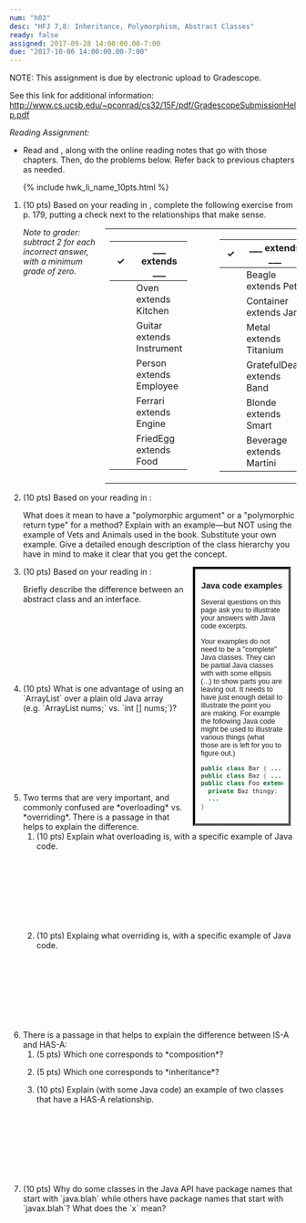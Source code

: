 ```yaml
---
num: "h03"
desc: "HFJ 7,8: Inheritance, Polymorphism, Abstract Classes"
ready: false
assigned: 2017-09-28 14:00:00.00-7:00
due: "2017-10-06 14:00:00.00-7:00"
---
```


NOTE: This assignment is due by electronic upload to Gradescope.

See this link for additional information: 
<http://www.cs.ucsb.edu/~pconrad/cs32/15F/pdf/GradescopeSubmissionHelp.pdf>

*Reading Assignment:* 

* Read <span data-hfj="7"></span> and <span data-hfj="8"></span>, along with the online reading notes that go with those chapters. Then, do the problems below.   Refer back to previous chapters as needed.

<ol>

{% include hwk_li_name_10pts.html %}

<li>
(10 pts)  Based on your reading in <span data-hfj="7" ></span>, complete the following exercise from p. 179, putting a check next to the relationships that make sense.



<div style="float:right; width:70%; font-size: 120%; padding-left:1em;" markdown="1">
<table>
<tr>
<td markdown="1" class="h03-table">

| &nbsp;&#10003;&nbsp; | ___ extends ___      |
|-----|---------------------------|
|     | Oven extends Kitchen      |
|     | Guitar extends Instrument |
|     | Person extends Employee   |
|     | Ferrari extends Engine    |
|     | FriedEgg extends Food     |

</td>
<td>
      

</td>
<td markdown="1" class="h03-table">

| &nbsp;&#10003;&nbsp; | ___ extends ___      |
|-----|---------------------------|
|     | Beagle extends Pet        |
|     | Container extends Jar     |
|     | Metal extends Titanium    |
|     | GratefulDead extends Band |
|     | Blonde extends Smart      |
|     | Beverage extends Martini  |

</td>
</tr>
</table>
</div>

<p><em>Note to grader: subtract 2 for each incorrect answer, with a minimum grade of zero.</em></p>

</li>

<li style="clear:both;" markdown="1">
(10 pts)  Based on your reading in <span data-hfj="7" />:

What does it mean to have a "polymorphic argument" or a "polymorphic
return type" for a method?  Explain with an example&mdash;but NOT
using the example of Vets and Animals used in the book.  Substitute
your own example.  Give a detailed enough description of the class
hierarchy you have in mind to make it clear that you get the concept.

<div class="pagebreak" />

</li>

<li style="margin-bottom: 10em;" markdown="1">

<div style="padding:0px 10px 10px 10px; margin:0px 10px 0px 10px; width:30%; border: 4px inset black; float:right; font-family: Arial Narrow, sans-serif; font-size:90%;">
<h3 style="text-align:center;">Java code examples</h3>

Several questions on this page ask you to illustrate your answers with Java code excerpts.

Your examples do not need to be a "complete" Java classes.  They can be partial Java classes
with with some ellipsis (...) to show parts you are leaving out.  It needs to
   have just enough detail to illustrate the point you are making. For example the following
   Java code might be used to illustrate various things (what those are is left for you to
   figure out.)

```java
public class Bar { ... }
public class Baz { ... }
public class Foo extends Bar {
  private Baz thingy;
  ...
}
```
</div>

(10 pts)  Based on your reading in <span data-hfj="8" />:

Briefly describe the difference between an abstract class and an interface.  

</li>

<li style="margin-bottom: 10em;" markdown="1">
(10 pts) What is one advantage of using an `ArrayList` over a plain old Java array (e.g.&nbsp;`ArrayList<Integer> nums;` vs. `int [] nums;`)?

</li>

<li>
Two terms that are very important, and commonly confused are *overloading* vs. *overriding*. 
There is a passage in <span data-hfj="7"></span> that helps to explain the difference.

<ol>
 <li style="margin-bottom: 10em;" markdown="1"> (10 pts) Explain what overloading is, with a specific example
 of Java code.
 
 </li>
 
 <li style="margin-bottom: 10em;" markdown="1"> (10 pts) Explaing what overriding is, with a specific example of
 Java code.
 </li>
</ol>


</li>

<li>
There is a passage in <span data-hfj="7"></span> that helps to explain the difference between IS-A and HAS-A:



<ol>
 <li style="margin-bottom: 1em;" markdown="1"> (5 pts) Which one corresponds to *composition*?
 </li>
 <li style="margin-bottom: 1em;" markdown="1"> (5 pts) Which one corresponds to *inheritance*?
 </li>
 <li style="margin-bottom: 10em;" markdown="1"> (10 pts) Explain (with some Java code) an example of
   two classes that have a HAS-A relationship.
 </li>
  
</ol>


</li>


<li  markdown="1">
(10 pts) Why do some classes in the Java API have package names that start with `java.blah` while others have package names that start with `javax.blah`?  What does the `x` mean?

</li>


</ol>



